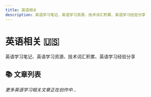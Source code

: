 ```yaml
---
title: 英语相关
description: 英语学习笔记、英语学习资源、技术词汇积累、英语学习经验分享
---
```


# 英语相关 🇺🇸

英语学习笔记、英语学习资源、技术词汇积累、英语学习经验分享

## 📚 文章列表

<ArticleList pathPrefix="/languages/english" />

_更多英语学习相关文章正在创作中..._
